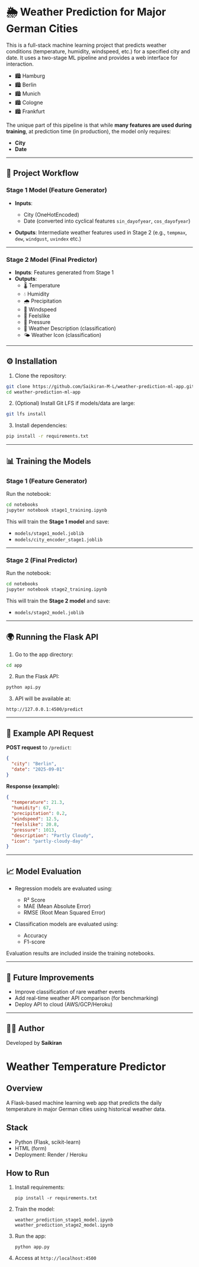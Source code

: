 # 🌦️ Weather Prediction for Major German Cities  

This is a full-stack machine learning project that predicts weather conditions (temperature, humidity, windspeed, etc.) for a specified city and date. It uses a two-stage ML pipeline and provides a web interface for interaction.

- 🏙️ Hamburg  
- 🏙️ Berlin  
- 🏙️ Munich  
- 🏙️ Cologne  
- 🏙️ Frankfurt  

The unique part of this pipeline is that while **many features are used during training**, at prediction time (in production), the model only requires:  

- **City**  
- **Date**  

---

## 🧠 Project Workflow  

### **Stage 1 Model (Feature Generator)**  
- **Inputs**:  
  - City (OneHotEncoded)  
  - Date (converted into cyclical features `sin_dayofyear`, `cos_dayofyear`)  

- **Outputs**: Intermediate weather features used in Stage 2 (e.g., `tempmax`, `dew`, `windgust`, `uvindex` etc.)  

---

### **Stage 2 Model (Final Predictor)**  
- **Inputs**: Features generated from Stage 1  
- **Outputs**:  
  - 🌡 Temperature  
  - 💧 Humidity  
  - 🌧 Precipitation  
  - 🍃 Windspeed  
  - 🤒 Feelslike  
  - 🔽 Pressure  
  - 📝 Weather Description (classification)  
  - 🌤 Weather Icon (classification)  

---

## ⚙️ Installation  

1. Clone the repository:  
```bash
git clone https://github.com/Saikiran-M-L/weather-prediction-ml-app.git
cd weather-prediction-ml-app
```

2. (Optional) Install Git LFS if models/data are large:  
```bash
git lfs install
```

3. Install dependencies:  
```bash
pip install -r requirements.txt
```

---

## 📊 Training the Models  

### Stage 1 (Feature Generator)  
Run the notebook:  
```bash
cd notebooks
jupyter notebook stage1_training.ipynb
```

This will train the **Stage 1 model** and save:  
- `models/stage1_model.joblib`  
- `models/city_encoder_stage1.joblib`  

---

### Stage 2 (Final Predictor)  
Run the notebook:  
```bash
cd notebooks
jupyter notebook stage2_training.ipynb
```

This will train the **Stage 2 model** and save:  
- `models/stage2_model.joblib`  

---

## 🌍 Running the Flask API  

1. Go to the app directory:  
```bash
cd app
```

2. Run the Flask API:  
```bash
python api.py
```

3. API will be available at:  
```
http://127.0.0.1:4500/predict
```

---

## 📌 Example API Request  

**POST request** to `/predict`:  

```json
{
  "city": "Berlin",
  "date": "2025-09-01"
}
```

**Response (example):**  

```json
{
  "temperature": 21.3,
  "humidity": 67,
  "precipitation": 0.2,
  "windspeed": 12.5,
  "feelslike": 20.8,
  "pressure": 1013,
  "description": "Partly Cloudy",
  "icon": "partly-cloudy-day"
}
```

---

## 📈 Model Evaluation  

- Regression models are evaluated using:  
  - R² Score  
  - MAE (Mean Absolute Error)  
  - RMSE (Root Mean Squared Error)  

- Classification models are evaluated using:  
  - Accuracy  
  - F1-score  

Evaluation results are included inside the training notebooks.  

---

## 🔮 Future Improvements  

- Improve classification of rare weather events  
- Add real-time weather API comparison (for benchmarking)  
- Deploy API to cloud (AWS/GCP/Heroku)  

---

## 👨‍💻 Author  

Developed by **Saikiran**  
# Weather Temperature Predictor

## Overview
A Flask-based machine learning web app that predicts the daily temperature in major German cities using historical weather data.

## Stack
- Python (Flask, scikit-learn)
- HTML (form)
- Deployment: Render / Heroku

## How to Run
1. Install requirements:
   ```
   pip install -r requirements.txt
   ```

2. Train the model:
   ```
   weather_prediction_stage1_model.ipynb
   weather_prediction_stage2_model.ipynb

3. Run the app:
   ```
   python app.py
   ```

4. Access at `http://localhost:4500`
